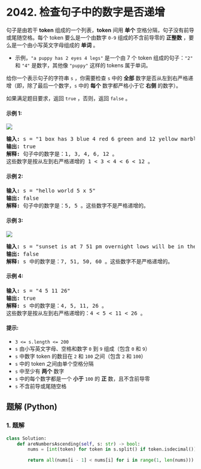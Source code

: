 # 2042. 检查句子中的数字是否递增
句子是由若干 **token** 组成的一个列表，**token** 间用 **单个** 空格分隔，句子没有前导或尾随空格。每个 token 要么是一个由数字 `0-9` 组成的不含前导零的 **正整数** ，要么是一个由小写英文字母组成的 **单词** 。
* 示例，`"a puppy has 2 eyes 4 legs"` 是一个由 7 个 token 组成的句子：`"2"` 和 `"4"` 是数字，其他像 `"puppy"` 这样的 tokens 属于单词。

给你一个表示句子的字符串 `s` ，你需要检查 `s` 中的 **全部** 数字是否从左到右严格递增（即，除了最后一个数字，`s` 中的 **每个** 数字都严格小于它 **右侧** 的数字）。

如果满足题目要求，返回 `true` ，否则，返回 `false` 。

#### 示例 1:
![](https://assets.leetcode.com/uploads/2021/09/30/example1.png)
<pre>
<strong>输入:</strong> s = "1 box has 3 blue 4 red 6 green and 12 yellow marbles"
<strong>输出:</strong> true
<strong>解释:</strong> 句子中的数字是：1, 3, 4, 6, 12 。
这些数字是按从左到右严格递增的 1 < 3 < 4 < 6 < 12 。
</pre>

#### 示例 2:
<pre>
<strong>输入:</strong> s = "hello world 5 x 5"
<strong>输出:</strong> false
<strong>解释:</strong> 句子中的数字是：5, 5 。这些数字不是严格递增的。
</pre>

#### 示例 3:
![](https://assets.leetcode.com/uploads/2021/09/30/example3.png)
<pre>
<strong>输入:</strong> s = "sunset is at 7 51 pm overnight lows will be in the low 50 and 60 s"
<strong>输出:</strong> false
<strong>解释:</strong> s 中的数字是：7, 51, 50, 60 。这些数字不是严格递增的。
</pre>

#### 示例 4:
<pre>
<strong>输入:</strong> s = "4 5 11 26"
<strong>输出:</strong> true
<strong>解释:</strong> s 中的数字是：4, 5, 11, 26 。
这些数字是按从左到右严格递增的：4 < 5 < 11 < 26 。
</pre>

#### 提示:
* `3 <= s.length <= 200`
* `s` 由小写英文字母、空格和数字 `0` 到 `9` 组成（包含 `0` 和 `9`）
* `s` 中数字 token 的数目在 `2` 和 `100` 之间（包含 `2` 和 `100`）
* `s` 中的 token 之间由单个空格分隔
* `s` 中至少有 **两个** 数字
* `s` 中的每个数字都是一个 **小于** `100` 的 **正** 数，且不含前导零
* `s` 不含前导或尾随空格

## 题解 (Python)

### 1. 题解
```Python
class Solution:
    def areNumbersAscending(self, s: str) -> bool:
        nums = [int(token) for token in s.split() if token.isdecimal()]

        return all(nums[i - 1] < nums[i] for i in range(1, len(nums)))
```
